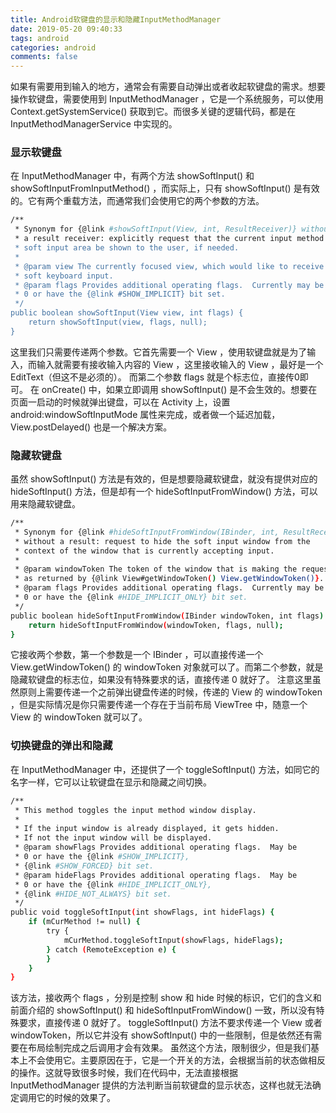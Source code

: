 ```yaml
---
title: Android软键盘的显示和隐藏InputMethodManager
date: 2019-05-20 09:40:33
tags: android
categories: android
comments: false
---
```

如果有需要用到输入的地方，通常会有需要自动弹出或者收起软键盘的需求。想要操作软键盘，需要使用到 InputMethodManager ，它是一个系统服务，可以使用 Context.getSystemService() 获取到它。而很多关键的逻辑代码，都是在 InputMethodManagerService 中实现的。
<!-- more -->
### 显示软键盘
在 InputMethodManager 中，有两个方法 showSoftInput() 和 showSoftInputFromInputMethod() ，而实际上，只有 showSoftInput() 是有效的。它有两个重载方法，而通常我们会使用它的两个参数的方法。
``` bash
/**
 * Synonym for {@link #showSoftInput(View, int, ResultReceiver)} without
 * a result receiver: explicitly request that the current input method's
 * soft input area be shown to the user, if needed.
 *
 * @param view The currently focused view, which would like to receive
 * soft keyboard input.
 * @param flags Provides additional operating flags.  Currently may be
 * 0 or have the {@link #SHOW_IMPLICIT} bit set.
 */
public boolean showSoftInput(View view, int flags) {
    return showSoftInput(view, flags, null);
}
```
这里我们只需要传递两个参数。它首先需要一个 View ，使用软键盘就是为了输入，而输入就需要有接收输入内容的 View ，这里接收输入的 View ，最好是一个 EditText（但这不是必须的）。
而第二个参数 flags 就是个标志位，直接传0即可。
在 onCreate() 中，如果立即调用 showSoftInput() 是不会生效的。想要在页面一启动的时候就弹出键盘，可以在 Activity 上，设置 android:windowSoftInputMode 属性来完成，或者做一个延迟加载，View.postDelayed() 也是一个解决方案。
### 隐藏软键盘
虽然 showSoftInput() 方法是有效的，但是想要隐藏软键盘，就没有提供对应的 hideSoftInput() 方法，但是却有一个 hideSoftInputFromWindow() 方法，可以用来隐藏软键盘。
``` bash
/**
 * Synonym for {@link #hideSoftInputFromWindow(IBinder, int, ResultReceiver)}
 * without a result: request to hide the soft input window from the
 * context of the window that is currently accepting input.
 *
 * @param windowToken The token of the window that is making the request,
 * as returned by {@link View#getWindowToken() View.getWindowToken()}.
 * @param flags Provides additional operating flags.  Currently may be
 * 0 or have the {@link #HIDE_IMPLICIT_ONLY} bit set.
 */
public boolean hideSoftInputFromWindow(IBinder windowToken, int flags) {
    return hideSoftInputFromWindow(windowToken, flags, null);
}
```
它接收两个参数，第一个参数是一个 IBinder ，可以直接传递一个 View.getWindowToken() 的 windowToken 对象就可以了。而第二个参数，就是隐藏软键盘的标志位，如果没有特殊要求的话，直接传递 0 就好了。
注意这里虽然原则上需要传递一个之前弹出键盘传递的时候，传递的 View 的 windowToken ，但是实际情况是你只需要传递一个存在于当前布局 ViewTree 中，随意一个 View 的 windowToken 就可以了。
### 切换键盘的弹出和隐藏
在 InputMethodManager 中，还提供了一个 toggleSoftInput() 方法，如同它的名字一样，它可以让软键盘在显示和隐藏之间切换。
``` bash
/**
 * This method toggles the input method window display.
 *
 * If the input window is already displayed, it gets hidden.
 * If not the input window will be displayed.
 * @param showFlags Provides additional operating flags.  May be
 * 0 or have the {@link #SHOW_IMPLICIT},
 * {@link #SHOW_FORCED} bit set.
 * @param hideFlags Provides additional operating flags.  May be
 * 0 or have the {@link #HIDE_IMPLICIT_ONLY},
 * {@link #HIDE_NOT_ALWAYS} bit set.
 */
public void toggleSoftInput(int showFlags, int hideFlags) {
    if (mCurMethod != null) {
        try {
            mCurMethod.toggleSoftInput(showFlags, hideFlags);
        } catch (RemoteException e) {
        }
    }
}
```
该方法，接收两个 flags ，分别是控制 show 和 hide 时候的标识，它们的含义和前面介绍的 showSoftInput() 和 hideSoftInputFromWindow() 一致，所以没有特殊要求，直接传递 0 就好了。
toggleSoftInput() 方法不要求传递一个 View 或者 windowToken，所以它并没有 showSoftInput() 中的一些限制，但是依然还有需要在布局绘制完成之后调用才会有效果。
虽然这个方法，限制很少，但是我们基本上不会使用它。主要原因在于，它是一个开关的方法，会根据当前的状态做相反的操作。这就导致很多时候，我们在代码中，无法直接根据 InputMethodManager 提供的方法判断当前软键盘的显示状态，这样也就无法确定调用它的时候的效果了。






